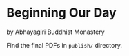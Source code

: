 # Beginning Our Day

by Abhayagiri Buddhist Monastery

Find the final PDFs in `publish/` directory.

